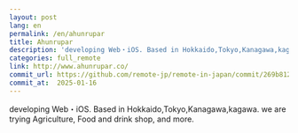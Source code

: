 ```yaml
---
layout: post
lang: en
permalink: /en/ahunrupar
title: Ahunrupar
description: 'developing Web・iOS. Based in Hokkaido,Tokyo,Kanagawa,kagawa. we are trying Agriculture, Food and drink shop, and more.'
categories: full_remote
link: http://www.ahunrupar.co/
commit_url: https://github.com/remote-jp/remote-in-japan/commit/269b8121aa196f71e3b6ae053662484bf0056892
commit_at:  2025-01-16
---
```


<p>developing Web・iOS. Based in Hokkaido,Tokyo,Kanagawa,kagawa. we are trying Agriculture, Food and drink shop, and more.</p>
